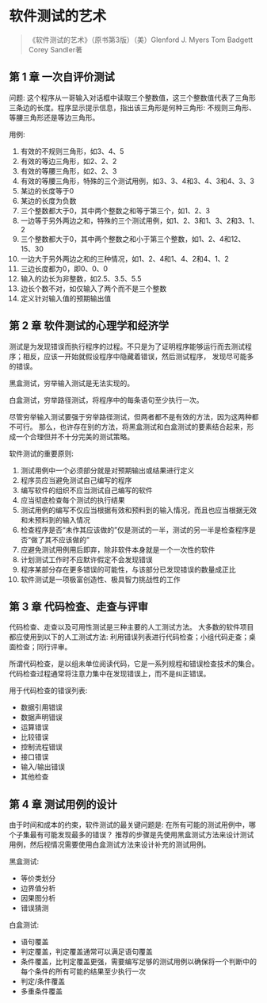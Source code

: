 # 软件测试的艺术

>《软件测试的艺术》（原书第3版）（美）Glenford J. Myers Tom Badgett Corey Sandler著

## 第 1 章 一次自评价测试

问题: 这个程序从一哥输入对话框中读取三个整数值，这三个整数值代表了三角形三条边的长度。程序显示提示信息，指出该三角形是何种三角形:
不规则三角形、等腰三角形还是等边三角形。

用例: 
1. 有效的不规则三角形，如3、4、5
2. 有效的等边三角形，如2、2、2
3. 有效的等腰三角形，如2、2、3
4. 有效的等腰三角形，特殊的三个测试用例，如3、3、4和3、4、3和4、3、3
5. 某边的长度等于0
6. 某边的长度为负数
7. 三个整数都大于0，其中两个整数之和等于第三个，如1、2、3
8. 一边等于另外两边之和，特殊的三个测试用例，如1、2、3和1、3、2和3、1、2
9. 三个整数都大于0，其中两个整数之和小于第三个整数，如1、2、4和12、15、30
10. 一边大于另外两边之和的三种情况，如1、2、4和1、4、2和4、1、2
11. 三边长度都为0，即0、0、0
12. 输入的边长为非整数，如2.5、3.5、5.5
13. 边长个数不对，如仅输入了两个而不是三个整数
14. 定义针对输入值的预期输出值 

## 第 2 章 软件测试的心理学和经济学

测试是为发现错误而执行程序的过程。不只是为了证明程序能够运行而去测试程序；相反，应该一开始就假设程序中隐藏着错误，然后测试程序，
发现尽可能多的错误。

黑盒测试，穷举输入测试是无法实现的。

白盒测试，穷举路径测试，将程序中的每条语句至少执行一次。

尽管穷举输入测试要强于穷举路径测试，但两者都不是有效的方法，因为这两种都不可行。
那么，也许存在别的方法，将黑盒测试和白盒测试的要素结合起来，形成一个合理但并不十分完美的测试策略。

软件测试的重要原则:

1. 测试用例中一个必须部分就是对预期输出或结果进行定义
2. 程序员应当避免测试自己编写的程序
3. 编写软件的组织不应当测试自己编写的软件
4. 应当彻底检查每个测试的执行结果
5. 测试用例的编写不仅应当根据有效和预料到的输入情况，而且也应当根据无效和未预料到的输入情况
6. 检查程序是否“未作其应该做的”仅是测试的一半，测试的另一半是检查程序是否“做了其不应该做的”
7. 应避免测试用例用后即弃，除非软件本身就是一个一次性的软件
8. 计划测试工作时不应默许假定不会发现错误
9. 程序某部分存在更多错误的可能性，与该部分已发现错误的数量成正比
10. 软件测试是一项极富创造性、极具智力挑战性的工作

## 第 3 章 代码检查、走查与评审

代码检查、走查以及可用性测试是三种主要的人工测试方法。
大多数的软件项目都应使用到以下的人工测试方法: 利用错误列表进行代码检查；小组代码走查；桌面检查；同行评审。

所谓代码检查，是以组未单位阅读代码，它是一系列规程和错误检查技术的集合。代码检查过程通常将注意力集中在发现错误上，而不是纠正错误。

用于代码检查的错误列表:

- 数据引用错误
- 数据声明错误
- 运算错误
- 比较错误
- 控制流程错误
- 接口错误
- 输入/输出错误
- 其他检查

## 第 4 章 测试用例的设计

由于时间和成本的约束，软件测试的最关键问题是: 在所有可能的测试用例中，哪个子集最有可能发现最多的错误？
推荐的步骤是先使用黑盒测试方法来设计测试用例，然后视情况需要使用白盒测试方法来设计补充的测试用例。

黑盒测试:

- 等价类划分
- 边界值分析
- 因果图分析
- 错误猜测

白盒测试:

- 语句覆盖
- 判定覆盖，判定覆盖通常可以满足语句覆盖
- 条件覆盖，比判定覆盖更强，需要编写足够的测试用例以确保将一个判断中的每个条件的所有可能的结果至少执行一次
- 判定/条件覆盖
- 多重条件覆盖












